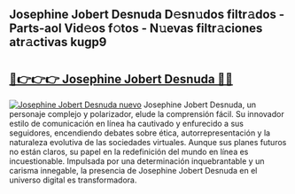 ## Josephine Jobert Desnuda D𝚎sn𝚞dos filtr𝚊dos - Parts-aol Vid𝚎os f𝚘tos - N𝚞evas filtr𝚊ciones atr𝚊ctivas kugp9

# <h2><a href="http://mbctzq0.tromn.icu/?c=Josephine+Jobert+Desnuda">🔗👉👉👉 Josephine Jobert Desnuda 🔗🔗</a></h2>

[![Josephine Jobert Desnuda nuevo](https://i.imgur.com/pEAQMta.gif)](http://mbctzq0.tromn.icu/?c=Josephine+Jobert+Desnuda)
Josephine Jobert Desnuda, un personaje complejo y polarizador, elude la comprensión fácil. Su innovador estilo de comunicación en línea ha cautivado y enfurecido a sus seguidores, encendiendo debates sobre ética, autorrepresentación y la naturaleza evolutiva de las sociedades virtuales. Aunque sus planes futuros no están claros, su papel en la redefinición del mundo en línea es incuestionable. Impulsada por una determinación inquebrantable y un carisma innegable, la presencia de Josephine Jobert Desnuda en el universo digital es transformadora.
